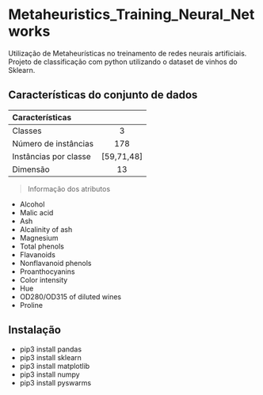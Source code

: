 # Metaheuristics_Training_Neural_Networks
Utilização de Metaheurísticas no treinamento de redes neurais artificiais.
Projeto de classificação com python utilizando o dataset de vinhos do Sklearn.

## Características do conjunto de dados
|Características||
|:-----|:----:|
|Classes|3|
|Número de instâncias|178|
|Instâncias por classe|[59,71,48]|
|Dimensão|13|

> Informação dos atributos
* Alcohol
* Malic acid
* Ash
* Alcalinity of ash
* Magnesium
* Total phenols
* Flavanoids
* Nonflavanoid phenols
* Proanthocyanins
* Color intensity
* Hue
* OD280/OD315 of diluted wines
* Proline

## Instalação
* pip3 install pandas
* pip3 install sklearn
* pip3 install matplotlib
* pip3 install numpy
* pip3 install pyswarms



